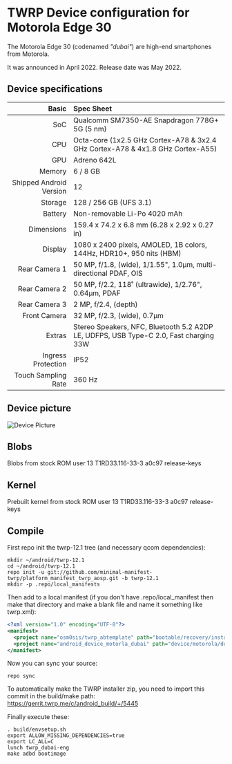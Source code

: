 # TWRP Device configuration for Motorola Edge 30

The Motorola Edge 30 (codenamed _"dubai"_) are high-end smartphones from Motorola.

It was announced in April 2022. Release date was May 2022.

## Device specifications

Basic   | Spec Sheet
-------:|:-------------------------
SoC     | Qualcomm SM7350-AE Snapdragon 778G+ 5G (5 nm)
CPU     | Octa-core (1x2.5 GHz Cortex-A78 & 3x2.4 GHz Cortex-A78 & 4x1.8 GHz Cortex-A55)
GPU     | Adreno 642L
Memory  | 6 / 8 GB
Shipped Android Version | 12
Storage | 128 / 256 GB (UFS 3.1)
Battery | Non-removable Li-Po 4020 mAh
Dimensions | 159.4 x 74.2 x 6.8 mm (6.28 x 2.92 x 0.27 in)
Display | 1080 x 2400 pixels, AMOLED, 1B colors, 144Hz, HDR10+, 950 nits (HBM)
Rear Camera 1 | 50 MP, f/1.8, (wide), 1/1.55", 1.0µm, multi-directional PDAF, OIS
Rear Camera 2 | 50 MP, f/2.2, 118˚ (ultrawide), 1/2.76", 0.64µm, PDAF
Rear Camera 3 | 2 MP, f/2.4, (depth)
Front Camera | 32 MP, f/2.3, (wide), 0.7µm
Extras | Stereo Speakers, NFC, Bluetooth 5.2 A2DP LE, UDFPS, USB Type-C 2.0, Fast charging 33W
Ingress Protection | IP52
Touch Sampling Rate | 360 Hz

## Device picture

![Device Picture](https://motorolaau.vtexassets.com/arquivos/ids/156289/Motorola-edge-30-pdp-render-Silence-12-bcxm87y2.png)

## Blobs

Blobs from stock ROM user 13 T1RD33.116-33-3 a0c97 release-keys

## Kernel

Prebuilt kernel from stock ROM user 13 T1RD33.116-33-3 a0c97 release-keys

## Compile

First repo init the twrp-12.1 tree (and necessary qcom dependencies):

```
mkdir ~/android/twrp-12.1
cd ~/android/twrp-12.1
repo init -u git://github.com/minimal-manifest-twrp/platform_manifest_twrp_aosp.git -b twrp-12.1
mkdir -p .repo/local_manifests
```

Then add to a local manifest (if you don't have .repo/local_manifest then make that directory and make a blank file and name it something like twrp.xml):

```xml
<?xml version="1.0" encoding="UTF-8"?>
<manifest>
  <project name="osm0sis/twrp_abtemplate" path="bootable/recovery/installer" remote="github" revision="master"/>
  <project name="android_device_motorla_dubai" path="device/motorola/dubai" remote="TeamWin" revision="android-12.1"/>
</manifest>
```

Now you can sync your source:

```
repo sync
```

To automatically make the TWRP installer zip, you need to import this commit in the build/make path: https://gerrit.twrp.me/c/android_build/+/5445

Finally execute these:

```
. build/envsetup.sh
export ALLOW_MISSING_DEPENDENCIES=true
export LC_ALL=C
lunch twrp_dubai-eng
make adbd bootimage
```
